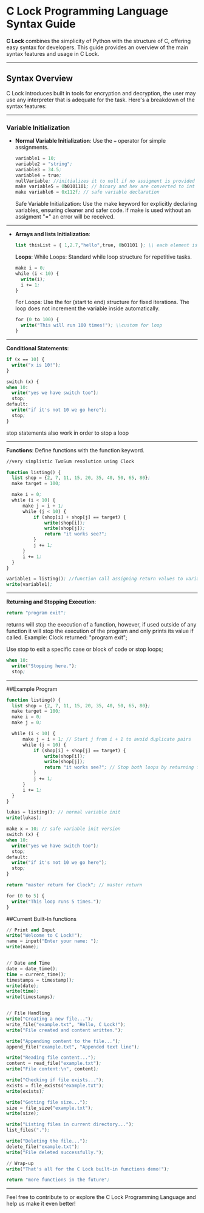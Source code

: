 # C Lock Programming Language Syntax Guide

**C Lock** combines the simplicity of Python with the structure of C, offering easy syntax for developers. This guide provides an overview of the main syntax features and usage in C Lock.

---

## Syntax Overview

C Lock introduces built in tools for encryption and decryption, the user may use any interpreter that is adequate for the task. Here's a breakdown of the syntax features:

---

### Variable Initialization

- **Normal Variable Initialization**:
  Use the `=` operator for simple assignments.
  ```cl
  variable1 = 10;
  variable2 = "string";
  variable3 = 34.5;
  variable4 = true;
  nullVariable; //initializes it to null if no assigment is provided
  make variable5 = 0b0101101; // binary and hex are converted to int
  make variable6 = 0x112f; // safe variable declaration
  ```

  Safe Variable Initialization: Use the make keyword for explicitly declaring variables, ensuring cleaner and safer code. if make is used without an assigment "=" an error will be received.

---
- **Arrays and lists Initialization**:
  ```cl
  list thisList = { 1,2.7,"hello",true, 0b01101 }; \\ each element is treated differently allowing the user to put different datatypes into it
  ```

  **Loops**:
  While Loops: Standard while loop structure for repetitive tasks.
  ```cl
  make i = 0;
  while (i < 10) {
    write(i);
    i += 1;
  }
  ```

  For Loops: Use the for (start to end) structure for fixed iterations. The loop does not increment the variable inside automatically.
  ```cl
  for (0 to 100) {
    write("This will run 100 times!"); \\custom for loop
  }
  ```

---
  **Conditional Statements**:
  ```cl
  if (x == 10) {
    write("x is 10!");
  }

  switch (x) {
  when 10:
    write("yes we have switch too");
    stop;
  default:
    write("if it's not 10 we go here");
    stop;
  }
  ```

  stop statements also work in order to stop a loop

---
  **Functions**:
  Define functions with the function keyword.
  ```cl
  //very simplistic TwoSum resolution using Clock
  
  function listing() {
    list shop = {2, 7, 11, 15, 20, 35, 40, 50, 65, 80};
    make target = 100;

    make i = 0;
    while (i < 10) {
        make j = i + 1;
        while (j < 10) {
            if (shop[i] + shop[j] == target) {
                write(shop[i]);
                write(shop[j]);
                return "it works see?";
            }
            j += 1;
        }
        i += 1;
    }
  }
  
  variable1 = listing(); //function call assigning return values to variable1
  write(variable1);
  ```

---
  **Returning and Stopping Execution**:
  ```cl
  return "program exit"; 
  ```
  returns will stop the execution of a function, however, if used outside of any function it will stop the execution of the program and only prints its value if called.
  Example: Clock returned: "program exit";

  Use stop to exit a specific case or block of code or stop loops;
  ```cl
  when 10:
    write("Stopping here.");
    stop;
  ```

---
  ##Example Program
  ```cl
  function listing() {
    list shop = {2, 7, 11, 15, 20, 35, 40, 50, 65, 80};
    make target = 100;
    make i = 0;
    make j = 0;

    while (i < 10) {
        make j = i + 1; // Start j from i + 1 to avoid duplicate pairs
        while (j < 10) {
            if (shop[i] + shop[j] == target) {
                write(shop[i]);
                write(shop[j]);
                return "it works see?"; // Stop both loops by returning from the function
            }
            j += 1;
        }
        i += 1;
    }
  }

  lukas = listing(); // normal variable init
  write(lukas);
  
  make x = 10; // safe variable init version
  switch (x) {
  when 10:
    write("yes we have switch too");
    stop;
  default:
    write("if it's not 10 we go here");
    stop;
  }

  return "master return for Clock"; // master return

  for (0 to 5) { 
    write("This loop runs 5 times.");
  }
  ```

##Current Built-In functions
```cl
// Print and Input
write("Welcome to C Lock!");
name = input("Enter your name: ");
write(name);


// Date and Time
date = date_time();
time = current_time();
timestamps = timestamp();
write(date);
write(time);
write(timestamps);


// File Handling
write("Creating a new file...");
write_file("example.txt", "Hello, C Lock!");
write("File created and content written.");

write("Appending content to the file...");
append_file("example.txt", "Appended text line");

write("Reading file content...");
content = read_file("example.txt");
write("File content:\n", content);

write("Checking if file exists...");
exists = file_exists("example.txt");
write(exists);

write("Getting file size...");
size = file_size("example.txt");
write(size);

write("Listing files in current directory...");
list_files(".");

write("Deleting the file...");
delete_file("example.txt");
write("File deleted successfully.");

// Wrap-up
write("That's all for the C Lock built-in functions demo!");

return "more functions in the future";
```

---
Feel free to contribute to or explore the C Lock Programming Language and help us make it even better!

  

  


  
